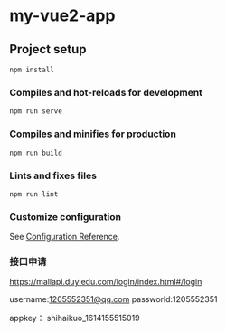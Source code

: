 # my-vue2-app

## Project setup

```
npm install
```

### Compiles and hot-reloads for development

```
npm run serve
```

### Compiles and minifies for production

```
npm run build
```

### Lints and fixes files

```
npm run lint
```

### Customize configuration

See [Configuration Reference](https://cli.vuejs.org/config/).

### 接口申请

https://mallapi.duyiedu.com/login/index.html#/login

username:1205552351@qq.com
passworld:1205552351

appkey： shihaikuo_1614155515019
